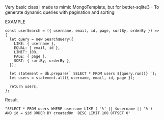 Very basic class i made to mimic MongoTemplate, but for better-sqlite3 - To generate dynamic queries with pagination and sorting

EXAMPLE
```
const userSearch = ({ username, email, id, page, sortBy, orderBy }) => {
  let query = new SearchQuery({
    LIKE: { username },
    EQUAL: { email, id },
    LIMIT: 100,
    PAGE: { page },
    SORT: { sortBy, orderBy },
  });

  let statement = db.prepare(` SELECT * FROM users ${query.run()} `);
  let users = statement.all({ username, email, id, page });

  return users;
};
```

Result 
```
"SELECT * FROM users WHERE username LIKE ( '%' || $username || '%') AND id = $id ORDER BY createdOn  DESC LIMIT 100 OFFSET 0"
```
